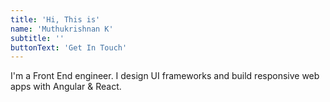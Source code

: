 ```yaml
---
title: 'Hi, This is'
name: 'Muthukrishnan K'
subtitle: ''
buttonText: 'Get In Touch'
---
```


I'm a Front End engineer. I design UI frameworks and build responsive web apps with Angular & React.

